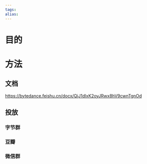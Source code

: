 ```yaml
---
tags: 
alias:
---
```

# 目的
# 方法
## 文档
https://bytedance.feishu.cn/docx/QjJ1dlxK2oyJRwx8hV9cwnTgnOd
## 投放
### 字节群
### 豆瓣
### 微信群
